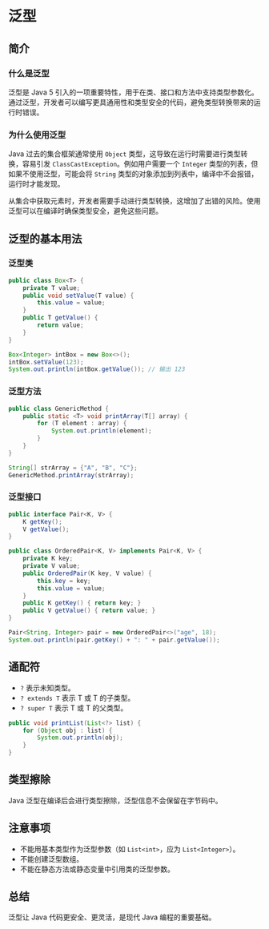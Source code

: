 # 泛型

## 简介

### 什么是泛型

泛型是 Java 5 引入的一项重要特性，用于在类、接口和方法中支持类型参数化。通过泛型，开发者可以编写更具通用性和类型安全的代码，避免类型转换带来的运行时错误。

### 为什么使用泛型

Java 过去的集合框架通常使用 `Object` 类型，这导致在运行时需要进行类型转换，容易引发 `ClassCastException`。例如用户需要一个 `Integer` 类型的列表，但如果不使用泛型，可能会将 `String` 类型的对象添加到列表中，编译中不会报错，运行时才能发现。

从集合中获取元素时，开发者需要手动进行类型转换，这增加了出错的风险。使用泛型可以在编译时确保类型安全，避免这些问题。

## 泛型的基本用法

### 泛型类

```java
public class Box<T> {
    private T value;
    public void setValue(T value) {
        this.value = value;
    }
    public T getValue() {
        return value;
    }
}

Box<Integer> intBox = new Box<>();
intBox.setValue(123);
System.out.println(intBox.getValue()); // 输出 123
```

### 泛型方法

```java
public class GenericMethod {
    public static <T> void printArray(T[] array) {
        for (T element : array) {
            System.out.println(element);
        }
    }
}

String[] strArray = {"A", "B", "C"};
GenericMethod.printArray(strArray);
```

### 泛型接口

```java
public interface Pair<K, V> {
    K getKey();
    V getValue();
}

public class OrderedPair<K, V> implements Pair<K, V> {
    private K key;
    private V value;
    public OrderedPair(K key, V value) {
        this.key = key;
        this.value = value;
    }
    public K getKey() { return key; }
    public V getValue() { return value; }
}

Pair<String, Integer> pair = new OrderedPair<>("age", 18);
System.out.println(pair.getKey() + ": " + pair.getValue());
```

## 通配符

- `?` 表示未知类型。
- `? extends T` 表示 T 或 T 的子类型。
- `? super T` 表示 T 或 T 的父类型。

```java
public void printList(List<?> list) {
    for (Object obj : list) {
        System.out.println(obj);
    }
}
```

## 类型擦除

Java 泛型在编译后会进行类型擦除，泛型信息不会保留在字节码中。

## 注意事项

- 不能用基本类型作为泛型参数（如 `List<int>`，应为 `List<Integer>`）。
- 不能创建泛型数组。
- 不能在静态方法或静态变量中引用类的泛型参数。

## 总结

泛型让 Java 代码更安全、更灵活，是现代 Java 编程的重要基础。

